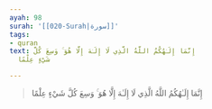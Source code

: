 ```yaml
---
ayah: 98
surah: '[[020-Surah|سورة]]'
tags:
- quran
text: إِنَّمَا إِلَـٰهُكُمُ اللَّهُ الَّذِي لَا إِلَـٰهَ إِلَّا هُوَ ۚ وَسِعَ كُلَّ
  شَيْءٍ عِلْمًا

---
```

> إِنَّمَا إِلَـٰهُكُمُ اللَّهُ الَّذِي لَا إِلَـٰهَ إِلَّا هُوَ ۚ وَسِعَ كُلَّ شَيْءٍ عِلْمًا
